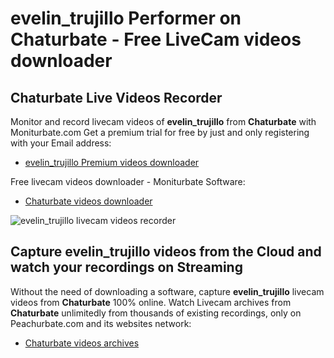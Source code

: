 # evelin_trujillo Performer on Chaturbate - Free LiveCam videos downloader

## Chaturbate Live Videos Recorder

Monitor and record livecam videos of **evelin_trujillo** from **Chaturbate** with Moniturbate.com
Get a premium trial for free by just and only registering with your Email address:
* [evelin_trujillo Premium videos downloader](https://moniturbate.com/request-demo-licence-key.html)

Free livecam videos downloader - Moniturbate Software:
* [Chaturbate videos downloader](https://moniturbate.com/moniturbate-download-software.html)

![evelin_trujillo livecam videos recorder](https://peachurnet.com/templates/moniturbate-software.png)


## Capture evelin_trujillo videos from the Cloud and watch your recordings on Streaming

Without the need of downloading a software, capture **evelin_trujillo** livecam videos from **Chaturbate** 100% online.
Watch Livecam archives from **Chaturbate** unlimitedly from thousands of existing recordings, only on Peachurbate.com and its websites network:
* [Chaturbate videos archives](https://peachurnet.com/)